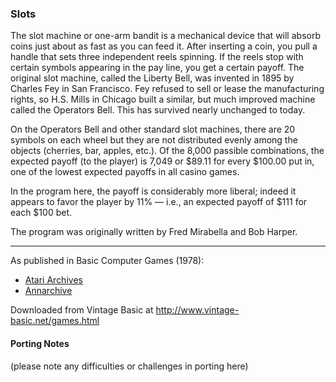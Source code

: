 ### Slots

The slot machine or one-arm bandit is a mechanical device that will absorb coins just about as fast as you can feed it. After inserting a coin, you pull a handle that sets three independent reels spinning. If the reels stop with certain symbols appearing in the pay line, you get a certain payoff. The original slot machine, called the Liberty Bell, was invented in 1895 by Charles Fey in San Francisco. Fey refused to sell or lease the manufacturing rights, so H.S. Mills in Chicago built a similar, but much improved machine called the Operators Bell. This has survived nearly unchanged to today.

On the Operators Bell and other standard slot machines, there are 20 symbols on each wheel but they are not distributed evenly among the objects (cherries, bar, apples, etc.). Of the 8,000 passible combinations, the expected payoff (to the player) is 7,049 or $89.11 for every $100.00 put in, one of the lowest expected payoffs in all casino games.

In the program here, the payoff is considerably more liberal; indeed it appears to favor the player by 11% — i.e., an expected payoff of $111 for each $100 bet.

The program was originally written by Fred Mirabella and Bob Harper.

---

As published in Basic Computer Games (1978):
- [Atari Archives](https://www.atariarchives.org/basicgames/showpage.php?page=149)
- [Annarchive](https://annarchive.com/files/Basic_Computer_Games_Microcomputer_Edition.pdf#page=164)

Downloaded from Vintage Basic at
http://www.vintage-basic.net/games.html

#### Porting Notes

(please note any difficulties or challenges in porting here)

